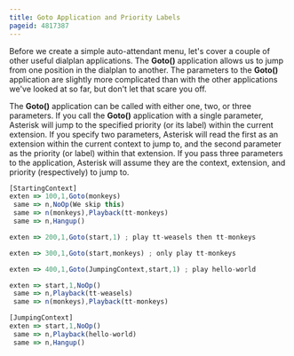 ```yaml
---
title: Goto Application and Priority Labels
pageid: 4817387
---
```


Before we create a simple auto-attendant menu, let's cover a couple of other useful dialplan applications. The **Goto()** application allows us to jump from one position in the dialplan to another. The parameters to the **Goto()** application are slightly more complicated than with the other applications we've looked at so far, but don't let that scare you off.


The **Goto()** application can be called with either one, two, or three parameters. If you call the **Goto()** application with a single parameter, Asterisk will jump to the specified priority (or its label) within the current extension. If you specify two parameters, Asterisk will read the first as an extension within the current context to jump to, and the second parameter as the priority (or label) within that extension. If you pass three parameters to the application, Asterisk will assume they are the context, extension, and priority (respectively) to jump to.

```javascript title=" " linenums="1"
[StartingContext]
exten => 100,1,Goto(monkeys)
 same => n,NoOp(We skip this)
 same => n(monkeys),Playback(tt-monkeys)
 same => n,Hangup()

exten => 200,1,Goto(start,1) ; play tt-weasels then tt-monkeys

exten => 300,1,Goto(start,monkeys) ; only play tt-monkeys

exten => 400,1,Goto(JumpingContext,start,1) ; play hello-world

exten => start,1,NoOp()
 same => n,Playback(tt-weasels)
 same => n(monkeys),Playback(tt-monkeys)

[JumpingContext]
exten => start,1,NoOp()
 same => n,Playback(hello-world)
 same => n,Hangup()

```

